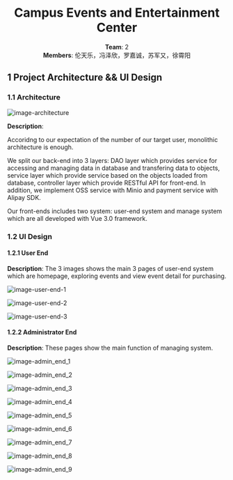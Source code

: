 <h1><center>Campus Events and Entertainment Center</center></h1>

<center><b>Team</b>: 2</center>

<center><b>Members</b>: 伦天乐，冯泽欣，罗嘉诚，苏军又，徐霄阳</center>

## 1 Project Architecture && UI Design

### 1.1 Architecture

![image-architecture](./assets/sprint1_image1.png)

**Description**:

Accoridng to our expectation of the number of our target user, monolithic architecture is enough. 

We split our back-end into 3 layers: DAO layer which provides service for accessing and managing data in database and transfering data to objects, service layer which provide service based on the objects loaded from database, controller layer which provide RESTful API for front-end. In addition, we implement OSS service with Minio and payment service with Alipay SDK.

Our front-ends includes two system: user-end system and manage system which are all developed with Vue 3.0 framework.

### 1.2 UI Design

#### 1.2.1 User End

**Description**: The 3 images shows the main 3 pages of user-end system which are homepage, exploring events and view event detail for purchasing.

![image-user-end-1](./assets/sprint1_user_end_1.png)

![image-user-end-2](./assets/sprint1_user_end_2.png)

![image-user-end-3](./assets/sprint1_user_end_3.png)

#### 1.2.2 Administrator End

**Description**: These pages show the main function of managing system.

![image-admin_end_1](./assets/sprint1_admin_end_1.png)

![image-admin_end_2](./assets/sprint1_admin_end_2.png)

![image-admin_end_3](./assets/sprint1_admin_end_3.png)

![image-admin_end_4](./assets/sprint1_admin_end_4.png)

![image-admin_end_5](./assets/sprint1_admin_end_5.png)

![image-admin_end_6](./assets/sprint1_admin_end_6.png)

![image-admin_end_7](./assets/sprint1_admin_end_7.png)

![image-admin_end_8](./assets/sprint1_admin_end_8.png)

![image-admin_end_9](./assets/sprint1_admin_end_9.png)
